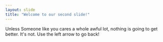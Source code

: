 ```yaml
---
layout: slide
title: "Welcome to our second slide!"
---
```

Unless Someone like you cares a whole awful lot, nothing is going to get better. It's not.
Use the left arrow to go back!

